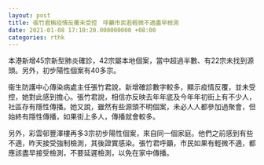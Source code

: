 ```yaml
---
layout: post
title: 張竹君稱疫情反覆未受控　呼籲市民若輕微不適盡早檢測
date: 2021-01-08 17:10:20.000000000 +08:00
categories: rthk
---
```


本港新增45宗新型肺炎確診，42宗屬本地個案，當中超過半數、有22宗未找到源頭。另外，初步陽性個案有40多宗。

衞生防護中心傳染病處主任張竹君說，新增確診數字較多，顯示疫情反覆，並未受控，她對此感到擔心。張竹君說，相信亦反映去年年底及今年年初街上有不少人，社區存有隱性傳播。她又說，雖然有些源頭不明個案，未必人人都參加過聚會，但始終有隱性傳播，如果街上多人，傳播就會較多。

另外，彩雲邨豐澤樓再多3宗初步陽性個案，來自同一個家庭。他們之前感到有些不適，昨天接受強制檢測，其後證實感染。張竹君呼籲，市民如果有輕微不適，都應該盡早接受檢測，不要延遲檢測，以免在家中傳播。
